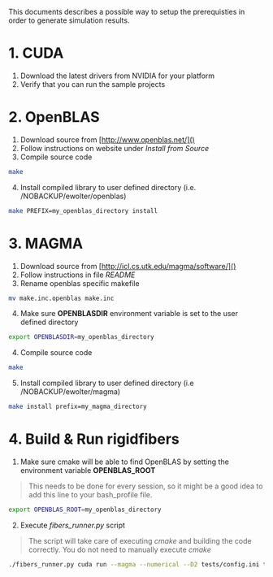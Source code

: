 This documents describes a possible way to setup the prerequisties in order to generate simulation results.

# 1. CUDA

1. Download the latest drivers from NVIDIA for your platform
2. Verify that you can run the sample projects

# 2. OpenBLAS

1. Download source from [http://www.openblas.net/]()
2. Follow instructions on website under *Install from Source*
3. Compile source code

```bash
make
```

4. Install compiled library to user defined directory (i.e. /NOBACKUP/ewolter/openblas)

```bash
make PREFIX=my_openblas_directory install
```

# 3. MAGMA

1. Download source from [http://icl.cs.utk.edu/magma/software/]()
2. Follow instructions in file *README*
3. Rename openblas specific makefile

```bash
mv make.inc.openblas make.inc
```

4. Make sure **OPENBLASDIR** environment variable is set to the user defined directory

```bash
export OPENBLASDIR=my_openblas_directory
```

4. Compile source code

```bash
make
```

5. Install compiled library to user defined directory (i.e /NOBACKUP/ewolter/magma)

```bash
make install prefix=my_magma_directory
```

# 4. Build & Run rigidfibers

1. Make sure cmake will be able to find OpenBLAS by setting the environment variable **OPENBLAS_ROOT**
> This needs to be done for every session, so it might be a good idea to add this line to your bash_profile file.

```bash
export OPENBLAS_ROOT=my_openblas_directory
```

2. Execute *fibers_runner.py* script
> The script will take care of executing *cmake* and building the code correctly. You do not need to manually execute *cmake*

```bash
./fibers_runner.py cuda run --magma --numerical --D2 tests/config.ini tests/XcT_ref100.in
```
